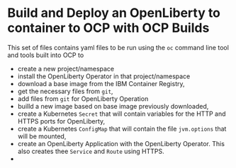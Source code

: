 # Build and Deploy an OpenLiberty to container to OCP with OCP Builds #

This set of files contains yaml files to be run using the `oc` command line tool and tools built into OCP to 
- create a new project/namespace
- install the OpenLiberty Operator in that project/namespace
- download a base image from the IBM Container Registry, 
- get the necessary files from `git`, 
- add files from `git` for OpenLiberty Operation
- builld a new image based on base image previously downloaded, 
- create a Kubernetes `Secret` that will contain variables for the HTTP and HTTPS ports for OpenLiberty,
- create a Kubernetes `ConfigMap` that will contain the file `jvm.options` that will be mounted,
- create an OpenLiberty Application with the OpenLiberty Operator.  This also creates thee `Service` and `Route` using HTTPS.
- 
